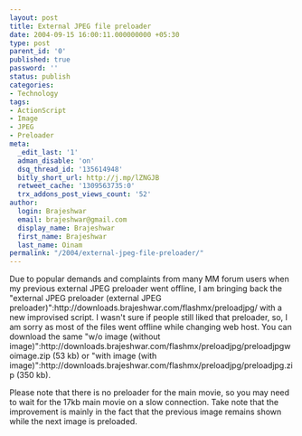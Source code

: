 ```yaml
---
layout: post
title: External JPEG file preloader
date: 2004-09-15 16:00:11.000000000 +05:30
type: post
parent_id: '0'
published: true
password: ''
status: publish
categories:
- Technology
tags:
- ActionScript
- Image
- JPEG
- Preloader
meta:
  _edit_last: '1'
  adman_disable: 'on'
  dsq_thread_id: '135614948'
  bitly_short_url: http://j.mp/lZNGJB
  retweet_cache: '1309563735:0'
  trx_addons_post_views_count: '52'
author:
  login: Brajeshwar
  email: brajeshwar@gmail.com
  display_name: Brajeshwar
  first_name: Brajeshwar
  last_name: Oinam
permalink: "/2004/external-jpeg-file-preloader/"
---
```

<p>Due to popular demands and complaints from many MM forum users when my previous external JPEG preloader went offline, I am bringing back the "external JPEG preloader (external JPEG preloader)":http://downloads.brajeshwar.com/flashmx/preloadjpg/ with a new improvised script. I wasn't sure if people still liked that preloader, so, I am sorry as most of the files went offline while changing web host. You can download the same "w/o image (without image)":http://downloads.brajeshwar.com/flashmx/preloadjpg/preloadjpgwoimage.zip (53 kb) or "with image (with image)":http://downloads.brajeshwar.com/flashmx/preloadjpg/preloadjpg.zip (350 kb).</p>
<p>Please note that there is no preloader for the main movie, so you may need to wait for the 17kb main movie on a slow connection. Take note that the improvement is mainly in the fact that the previous image remains shown while the next image is preloaded.</p>
